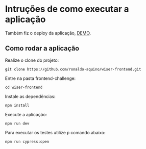 # Intruções de como executar a aplicação

Também fiz o deploy da aplicação, [DEMO](https://wiser-b0ef3.web.app/).

## Como rodar a aplicação

Realize o clone do projeto:

```
git clone https://github.com/ronaldo-aquino/wiser-frontend.git
```

Entre na pasta frontend-challenge:

```
cd wiser-frontend
```

Instale as dependências:

```
npm install
```

Execute a aplicação:

```
npm run dev
```

Para executar os testes utilize p comando abaixo:

```
npm run cypress:open
```
